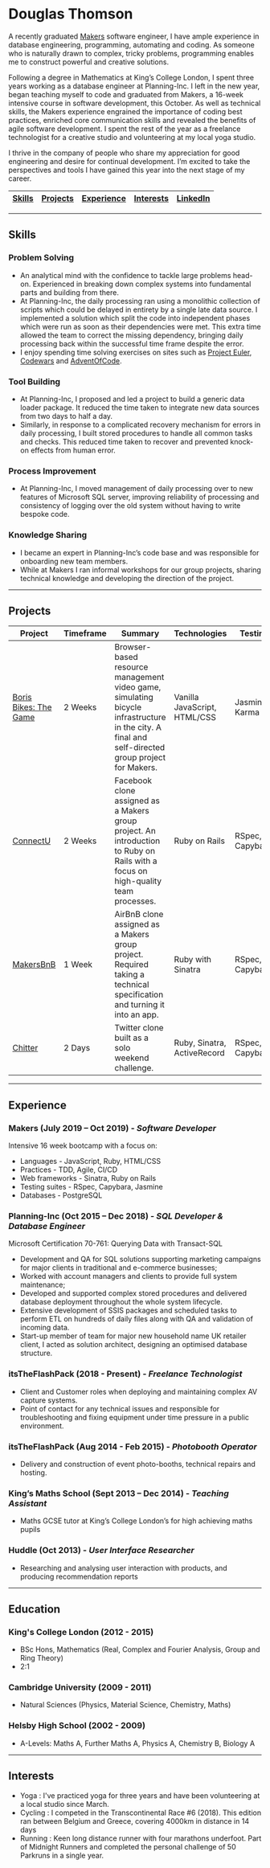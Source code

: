 # Douglas Thomson

A recently graduated [Makers](https://makers.tech) software engineer, I have ample experience in database engineering, programming, automating and coding. As someone who is naturally drawn to complex, tricky problems, programming enables me to construct powerful and creative solutions.

Following a degree in Mathematics at King’s College London, I spent three years working as a database engineer at Planning-Inc. I left in the new year, began teaching myself to code and graduated from Makers, a 16-week intensive course in software development, this October. As well as technical skills, the Makers experience engrained the importance of coding best practices, enriched core communication skills and revealed the benefits of agile software development. I spent the rest of the year as a freelance technologist for a creative studio and volunteering at my local yoga studio.

I thrive in the company of people who share my appreciation for good engineering and desire for continual development. I’m excited to take the perspectives and tools I have gained this year into the next stage of my career.

| [Skills](#Skills) | [Projects](#Projects) | [Experience](#Experience) | [Interests](#interests) | [LinkedIn](https://www.linkedin.com/in/douglas-thomson-59a74b95/) |
|---|---|---|---|---|

---
## Skills

### Problem Solving
- An analytical mind with the confidence to tackle large problems head-on. Experienced in breaking down complex systems into fundamental parts and building from there.
- At Planning-Inc, the daily processing ran using a monolithic collection of scripts which could be delayed in entirety by a single late data source. I implemented a solution which split the code into independent phases which were run as soon as their dependencies were met. This extra time allowed the team to correct the missing dependency, bringing daily processing back within the successful time frame despite the error.
- I enjoy spending time solving exercises on sites such as [Project Euler](https://projecteuler.net/), [Codewars](https://www.codewars.com) and [AdventOfCode](https://adventofcode.com/).

### Tool Building
- At Planning-Inc, I proposed and led a project to build a generic data loader package. It reduced the time taken to integrate new data sources from two days to half a day.
- Similarly, in response to a complicated recovery mechanism for errors in daily processing, I built stored procedures to handle all common tasks and checks. This reduced time taken to recover and prevented knock-on effects from human error.

### Process Improvement
- At Planning-Inc, I moved management of daily processing over to new features of Microsoft SQL server, improving reliability of processing and consistency of logging over the old system without having to write bespoke code.

### Knowledge Sharing
- I became an expert in Planning-Inc’s code base and was responsible for onboarding new team members.
- While at Makers I ran informal workshops for our group projects, sharing technical knowledge and developing the direction of the project.

---

## Projects

| Project | Timeframe | Summary | Technologies | Testing |
|---|---|---|---|---|
| [Boris Bikes: The Game](https://github.com/dtrts/BorisBikes-TheGame) | 2 Weeks | Browser-based resource management video game, simulating bicycle infrastructure in the city. A final and self-directed group project for Makers. | Vanilla JavaScript, HTML/CSS | Jasmine, Karma |
| [ConnectU](https://github.com/dtrts/acebook-ConnectU) | 2 Weeks | Facebook clone assigned as a Makers group project. An introduction to Ruby on Rails with a focus on high-quality team processes. | Ruby on Rails | RSpec, Capybara. |
| [MakersBnB](https://github.com/dtrts/makersbnb) | 1 Week | AirBnB clone assigned as a Makers group project. Required taking a technical specification and turning it into an app.| Ruby with Sinatra | RSpec, Capybara. |
| [Chitter](https://github.com/dtrts/chitter-challenge) | 2 Days | Twitter clone built as a solo weekend challenge.   | Ruby, Sinatra, ActiveRecord | RSpec, Capybara |

---

## Experience

### **Makers** (July 2019 – Oct 2019) - **_Software Developer_**

Intensive 16 week bootcamp with a focus on:
- Languages - JavaScript, Ruby, HTML/CSS
- Practices - TDD, Agile, CI/CD
- Web frameworks - Sinatra, Ruby on Rails
- Testing suites - RSpec, Capybara, Jasmine
- Databases - PostgreSQL

### **Planning-Inc** (Oct 2015 – Dec 2018) - **_SQL Developer & Database Engineer_**

Microsoft Certification 70-761: Querying Data with Transact-SQL

- Development and QA for SQL solutions supporting marketing campaigns for major clients in traditional and e-commerce businesses;
- Worked with account managers and clients to provide full system maintenance;
- Developed and supported complex stored procedures and delivered database deployment throughout the whole system lifecycle.
- Extensive development of SSIS packages and scheduled tasks to perform ETL on hundreds of daily files along with QA and validation of incoming data.
- Start-up member of team for major new household name UK retailer client, I acted as solution architect, designing an optimised database structure.

### **itsTheFlashPack** (2018 - Present) - _**Freelance Technologist**_

- Client and Customer roles when deploying and maintaining complex AV capture systems.
- Point of contact for any technical issues and responsible for troubleshooting and fixing equipment under time pressure in a public environment.

### **itsTheFlashPack** (Aug 2014 - Feb 2015) - _**Photobooth Operator**_
- Delivery and construction of event photo-booths, technical repairs and hosting.

### **King’s Maths School** (Sept 2013 – Dec 2014) - _**Teaching Assistant**_
- Maths GCSE tutor at King’s College London’s for high achieving maths pupils

### **Huddle** (Oct 2013) - _**User Interface Researcher**_
- Researching and analysing user interaction with products, and producing recommendation reports

---

## Education

### **King's College London** (2012 - 2015)
- BSc Hons, Mathematics (Real, Complex and Fourier Analysis, Group and Ring Theory)
- 2:1

### **Cambridge University** (2009 - 2011)
- Natural Sciences (Physics, Material Science, Chemistry, Maths)

### **Helsby High School** (2002 - 2009)
- A-Levels: Maths A, Further Maths A, Physics A, Chemistry B, Biology A

---

## Interests

- Yoga : I've practiced yoga for three years and have been volunteering at a local studio since March.
- Cycling : I competed in the Transcontinental Race #6 (2018). This edition ran between Belgium and Greece, covering 4000km in distance in 14 days
- Running : Keen long distance runner with four marathons underfoot. Part of Midnight Runners and completed the personal challenge of 50 Parkruns in a single year.
